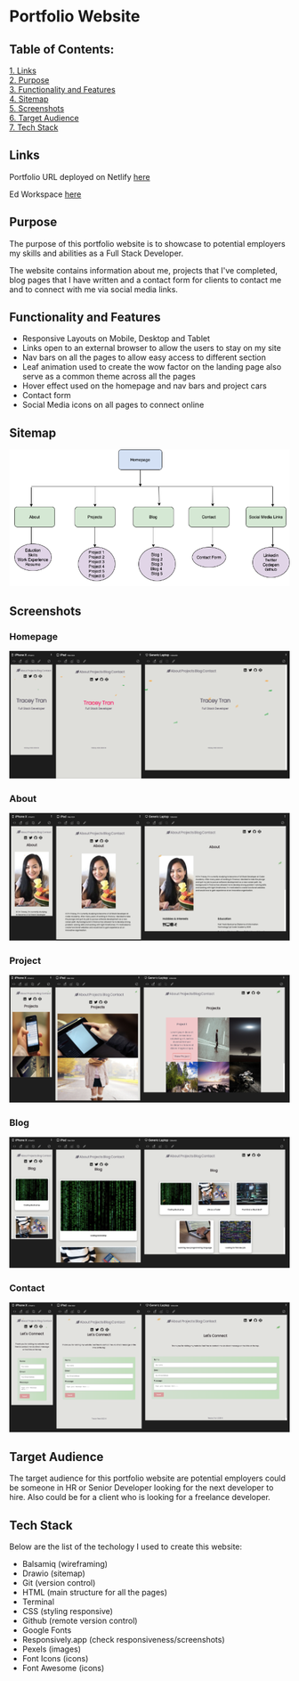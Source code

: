 # Portfolio Website

 ## Table of Contents:  
[1. Links](#Links)  
[2. Purpose](#Purpose)  
[3. Functionality and Features](#Functionality-and-Features)  
[4. Sitemap](#Sitemap)  
[5. Screenshots](#Screenshots)  
[6. Target Audience](#Target-audience)  
[7. Tech Stack](#Tech-Stack)  

## Links

Portfolio URL deployed on Netlify [here](https://traceytran.netlify.app/)

Ed Workspace [here](https://edstem.org/courses/4464/workspaces/pgglIDEw8dv1I8doROi4aS5Fxs1gtm7c)

## Purpose

The purpose of this portfolio website is to showcase to potential employers my skills and abilities as a Full Stack Developer. 

The website contains information about me, projects that I've completed, blog pages that I have written and a contact form for clients to contact me and to connect with me via social media links. 

## Functionality and Features

* Responsive Layouts on Mobile, Desktop and Tablet
* Links open to an external browser to allow the users to stay on my site
* Nav bars on all the pages to allow easy access to different section
* Leaf animation used to create the wow factor on the landing page also serve as a common theme across all the pages
* Hover effect used on the homepage and nav bars and project cars
* Contact form
* Social Media icons on all pages to connect online


## Sitemap

![sitemap](./img/Sitemap.png)

## Screenshots

### Homepage

![sitemap](./img/homepage.png)

### About

![sitemap](./img/about.png)

### Project


![sitemap](./img/project.png)


### Blog

![sitemap](./img/blog.png)


### Contact

![sitemap](./img/contact.png)


## Target Audience

The target audience for this portfolio website are potential employers could be someone in HR or Senior Developer looking for the next developer to hire. Also could be for a client who is looking for a freelance developer.

## Tech Stack

Below are the list of the techology I used to create this website:

* Balsamiq (wireframing)
* Drawio (sitemap)
* Git (version control)
* HTML (main structure for all the pages)
* Terminal 
* CSS (styling responsive)
* Github (remote version control)
* Google Fonts
* Responsively.app (check responsiveness/screenshots)
* Pexels (images)
* Font Icons (icons)
* Font Awesome (icons)
